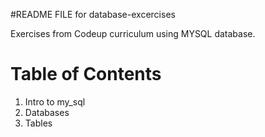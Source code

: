 #README FILE for database-excercises

Exercises from Codeup curriculum using MYSQL database.

# Table of Contents
1. Intro to my_sql
2. Databases
3. Tables
